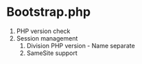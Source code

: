 Bootstrap.php
===

 1. PHP version check
 1. Session management
    1. Division PHP version - Name separate
    2. SameSite support
